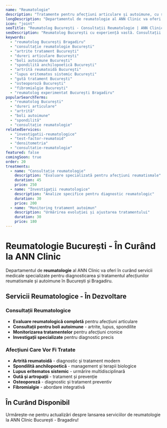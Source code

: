 ```yaml
---
name: "Reumatologie"
description: "Tratamente pentru afecțiuni articulare și autoimune, cu soluții moderne pentru dureri reumatismale"
longDescription: "Departamentul de reumatologie al ANN Clinic va oferi servicii medicale specializate pentru diagnosticarea și tratamentul afecțiunilor reumatismale și autoimune în București. Echipa noastră de reumatologi experimentați va utiliza tehnologie medicală avansată pentru investigații precise și tratamente personalizate."
icon: "joint"
seoTitle: "Reumatolog București - Consultații Reumatologie | ANN Clinic"
seoDescription: "Reumatolog București cu experiență vastă. Consultații reumatologie, artrite, spondilite, boli autoimune. În curând la ANN Clinic Bragadiru."
keywords:
  - "reumatolog București Bragadiru"
  - "consultație reumatologie București"
  - "artrite tratament București"
  - "dureri articulare București"
  - "boli autoimune București"
  - "spondilită anchilopoetică București"
  - "artrită reumatoidă București"
  - "lupus eritematos sistemic București"
  - "gută tratament București"
  - "osteoporoză București"
  - "fibromialgie București"
  - "reumatolog experimentat București Bragadiru"
popularSearchTerms:
  - "reumatolog București"
  - "dureri articulare"
  - "artrită"
  - "boli autoimune"
  - "spondilită"
  - "consultație reumatologie"
relatedServices:
  - "investigatii-reumatologice"
  - "test-factor-reumatoid"
  - "densitometria"
  - "consultatie-reumatologie"
featured: false
comingSoon: true
order: 20
treatments:
  - name: "Consultație reumatologie"
    description: "Evaluare specializată pentru afecțiuni reumatismale"
    duration: 45
    price: 250
  - name: "Investigații reumatologice"
    description: "Analize specifice pentru diagnostic reumatologic"
    duration: 30
    price: 200
  - name: "Monitoring tratament autoimun"
    description: "Urmărirea evoluției și ajustarea tratamentului"
    duration: 30
    price: 180
---
```


# Reumatologie București - În Curând la ANN Clinic

Departamentul de **reumatologie** al ANN Clinic va oferi în curând servicii medicale specializate pentru diagnosticarea și tratamentul afecțiunilor reumatismale și autoimune în București și Bragadiru.

## Servicii Reumatologice - În Dezvoltare

### Consultații Reumatologice

- **Evaluare reumatologică completă** pentru afecțiuni articulare
- **Consultații pentru boli autoimune** - artrite, lupus, spondilite
- **Monitorizarea tratamentelor** pentru afecțiuni cronice
- **Investigații specializate** pentru diagnostic precis

### Afecțiuni Care Vor Fi Tratate

- **Artrită reumatoidă** - diagnostic și tratament modern
- **Spondilită anchilopoetică** - management și terapii biologice
- **Lupus eritematos sistemic** - urmărire multidisciplinară
- **Gută și artropații** - tratament și prevenție
- **Osteoporoză** - diagnostic și tratament preventiv
- **Fibromialgie** - abordare integrativă

## În Curând Disponibil

Urmărește-ne pentru actualizări despre lansarea serviciilor de reumatologie la ANN Clinic București - Bragadiru!
